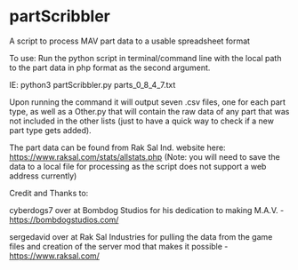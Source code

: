 # partScribbler
A script to process MAV part data to a usable spreadsheet format

To use:
Run the python script in terminal/command line with the local path to the part data in php format as the second argument.

IE: python3 partScribbler.py parts_0_8_4_7.txt

Upon running the command it will output seven .csv files, one for each part type, as well as a Other.py that will contain the raw data of any part that was not included in the other lists (just to have a quick way to check if a new part type gets added).


The part data can be found from Rak Sal Ind. website here: https://www.raksal.com/stats/allstats.php (Note: you will need to save the data to a local file for processing as the script does not support a web address currently)

Credit and Thanks to:

cyberdogs7 over at Bombdog Studios for his dedication to making M.A.V. - https://bombdogstudios.com/

sergedavid over at Rak Sal Industries for pulling the data from the game files and creation of the server mod that makes it possible - https://www.raksal.com/
